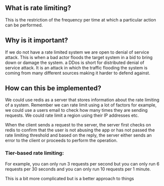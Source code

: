 ## What is rate limiting?
This is the restriction of the frequency per time at which a particular action can be performed. 

## Why is it important?
If we do not have a rate limited system we are open to denial of service attack.
This is when a bad actor floods the target system in a bid to bring down or damage the system. a DDos is short for distributed denial of service attack. It is an attack in which the traffic flooding the system is coming from many different sources making it harder to defend against.

## How can this be implemented?
We could use redis as a server that stores information about the rate limiting of a system. Remember we can rate limit using a lot of factors for example, we could use a users email to check how many times they are sending requests. We could rate limit a region using their IP addresses etc. 

When the client sends a request to the server, the server first checks on redis to confirm that the user is not abusing the app or has not passed the rate limiting threshold and based on the reply, the server either sends an error to the client or proceeds to perform the operation.

### Tier-based rate limiting:
For example, you can only run 3 requests per second but you can only run 6 requests per 30 seconds and you can only run 10 requests per 1 minute.

This is a bit more complicated but is a better approach to things